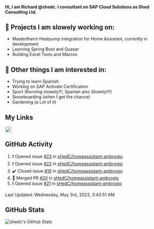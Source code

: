 #### Hi, I am Richard @shedc. I consultant on SAP Cloud Solutions as Shed Consulting Ltd.

## 👋 Projects I am slowely working on:
- Mastertherm Heatpump integration for Home Assistant, currently in development
- Learning Spring Boot and Quasar
- Building Excel Tools and Macros

## 👀 Other things I am interested in:
- Trying to learn Spanish
- Working on SAP Activate Certification
- Sport (Running slowely!!!, Spartan also Slowely!!!)
- Snowboarding (when I get the chance)
- Gardening (a Lot of it)

## My Links
[<img align="left" alt="shedc | LinkedIn" width="22px" src="https://cdn.jsdelivr.net/npm/simple-icons@v3/icons/linkedin.svg" />][linkedin]

<br/>

## GitHub Activity
<!--RECENT_ACTIVITY:start-->
1. ❗️ Opened issue [#23](https://github.com/sHedC/homeassistant-ambrogio/issues/23) in [sHedC/homeassistant-ambrogio](https://github.com/sHedC/homeassistant-ambrogio)
2. ❗️ Opened issue [#22](https://github.com/sHedC/homeassistant-ambrogio/issues/22) in [sHedC/homeassistant-ambrogio](https://github.com/sHedC/homeassistant-ambrogio)
3. ✔️ Closed issue [#18](https://github.com/sHedC/homeassistant-ambrogio/issues/18) in [sHedC/homeassistant-ambrogio](https://github.com/sHedC/homeassistant-ambrogio)
4. 🎉 Merged PR [#20](https://github.com/sHedC/homeassistant-ambrogio/pull/20) in [sHedC/homeassistant-ambrogio](https://github.com/sHedC/homeassistant-ambrogio)
5. ❗️ Opened issue [#21](https://github.com/sHedC/homeassistant-ambrogio/issues/21) in [sHedC/homeassistant-ambrogio](https://github.com/sHedC/homeassistant-ambrogio)
<!--RECENT_ACTIVITY:end-->
<!--RECENT_ACTIVITY:last_update-->
Last Updated: Wednesday, May 3rd, 2023, 3:43:51 AM
<!--RECENT_ACTIVITY:last_update_end-->

## GitHub Stats
<img align="left" alt="shedc's GitHub Stats" src="https://github-readme-stats.vercel.app/api?username=shedc&show_icons=true&hide_title=true" />

[linkedin]: https://www.linkedin.com/in/richard-holmes-3314251/
